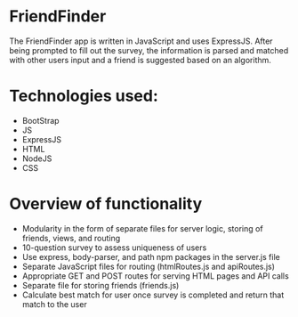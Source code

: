 # FriendFinder

The FriendFinder app is written in JavaScript and uses ExpressJS. After being prompted to fill out the survey, the information is parsed and matched with other users input and a friend is suggested based on an algorithm.

# Technologies used:

* BootStrap
* JS
* ExpressJS
* HTML
* NodeJS
* CSS


 # Overview of functionality

* Modularity in the form of separate files for server logic, storing of friends, views, and routing
* 10-question survey to assess uniqueness of users
* Use express, body-parser, and path npm packages in the server.js file
* Separate JavaScript files for routing (htmlRoutes.js and apiRoutes.js)
* Appropriate GET and POST routes for serving HTML pages and API calls
* Separate file for storing friends (friends.js)
* Calculate best match for user once survey is completed and return that match to the user